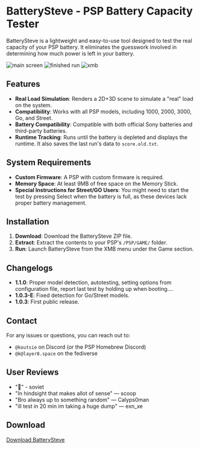 # BatterySteve - PSP Battery Capacity Tester

BatterySteve is a lightweight and easy-to-use tool designed to test the real capacity of your PSP battery. It eliminates the guesswork involved in determining how much power is left in your battery.

![main screen](https://the-sauna.icu/BatterySteve/main.png)
![finished run](https://the-sauna.icu/BatterySteve/outtabat.png)
![xmb](https://the-sauna.icu/BatterySteve/xmb.png)


## Features

- **Real Load Simulation**: Renders a 2D+3D scene to simulate a "real" load on the system.
- **Compatibility**: Works with all PSP models, including 1000, 2000, 3000, Go, and Street.
- **Battery Compatibility**: Compatible with both official Sony batteries and third-party batteries.
- **Runtime Tracking**: Runs until the battery is depleted and displays the runtime. It also saves the last run's data to `score.old.txt`.

## System Requirements

- **Custom Firmware**: A PSP with custom firmware is required.
- **Memory Space**: At least 9MB of free space on the Memory Stick.
- **Special Instructions for Street/GO Users**: You might need to start the test by pressing Select when the battery is full, as these devices lack proper battery management.

## Installation

1. **Download**: Download the BatterySteve ZIP file.
2. **Extract**: Extract the contents to your PSP's `/PSP/GAME/` folder.
3. **Run**: Launch BatterySteve from the XMB menu under the Game section.

## Changelogs

- **1.1.0**: Proper model detection, autotesting, setting options from configuration file, report last test by holding up when booting....
- **1.0.3-E**: Fixed detection for Go/Street models.
- **1.0.3**: First public release.

## Contact

For any issues or questions, you can reach out to:
- `@koutsie` on Discord (or the PSP Homebrew Discord)
- `@k@layer8.space` on the fediverse

## User Reviews

- "👀" - soviet
- "In hindsight that makes allot of sense" — scoop
- "Bro always up to something random" — Calyps0man
- "ill test in 20 min im taking a huge dump" — exn_xe

## Download

[Download BatterySteve](https://the-sauna.icu/BatterySteve/)
